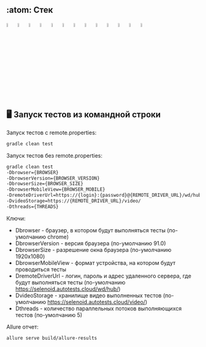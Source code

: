
## :atom: Стек

<img width="5%" title="IntelliJ IDEA" src="images/daramirra_IDEA-logo.svg">
<img width="5%" title="Java" src="images/daramirra_java-logo.svg">
<img width="5%" title="Selenide" src="images/daramirra_selenide-logo.svg">
<img width="5%" title="REST-Assured" src="images/daramirra_rest-assured-logo.svg">
<img width="5%" title="Selenoid" src="images/daramirra_selenoid-logo.svg">
<img width="5%" title="Gradle" src="images/daramirra_gradle-logo.svg ">
<img width="5%" title="JUnit5" src="images/daramirra_junit5-logo.svg">
<img width="5%" title="Allure Report" src="images/daramirra_allure-Report-logo.svg">
<img width="5%" title="Allure TestOps" src="images/daramirra_allure-ee-logo.svg">
<img width="5%" title="Github" src="images/daramirra_git-logo.svg">
<img width="5%" title="Jenkins" src="images/daramirra_jenkins-logo.svg">
<img width="5%" title="Jira" src="images/daramirra_jira-logo.svg">
<img width="5%" title="Telegram" src="images/daramirra_Telegram.svg"></code>

## :desktop_computer: Запуск тестов из командной строки

Запуск тестов с remote.properties:
```bash
gradle clean test
```

Запуск тестов без remote.properties:
```bash
gradle clean test
-Dbrowser={BROWSER}
-DbrowserVersion={BROWSER_VERSION}
-DbrowserSize={BROWSER_SIZE}
-DbrowserMobileView={BROWSER_MOBILE}
-DremoteDriverUrl=https://{login}:{password}@{REMOTE_DRIVER_URL}/wd/hub/
-DvideoStorage=https://{REMOTE_DRIVER_URL}/video/
-Dthreads={THREADS}
```

Ключи:
* Dbrowser - браузер, в котором будут выполняться тесты (по-умолчанию chrome)
* DbrowserVersion - версия браузера (по-умолчанию 91.0)
* DbrowserSize - разрешение окна браузера (по-умолчанию 1920x1080)
* DbrowserMobileView - формат устройства, на котором будут проводиться тесты
* DremoteDriverUrl - логин, пароль и адрес удаленного сервера, где будут выполняться тесты (по-умолчанию https://selenoid.autotests.cloud/wd/hub/)
* DvideoStorage - хранилище видео выполненных тестов (по-умолчанию https://selenoid.autotests.cloud/video/)
* Dthreads - количество параллельных потоков выполняющихся тестов (по-умолчанию 5)

Allure отчет:
```bash
allure serve build/allure-results
```